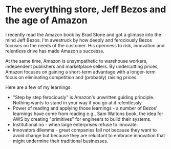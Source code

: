 # The everything store, Jeff Bezos and the age of Amazon
I recently read the Amazon book by Brad Stone and got a glimpse into the mind Jeff Bezos. I'm awestruck by how deeply and ferociously Bezos focuses on the needs of the customer. His openness to risk, innovation and relentless drive has made Amazon a successs.

At the same time, Amazon is unsympathetic to warehouse workers, independent publishers and marketplace sellers. By undercutting prices, Amazon focuses on gaining a short-term advantage with a longer-term focus on eliminating competition and (probably) raising prices.

Here are a few of my learnings.

* "Step by step ferociously" is Amazon's unwritten guiding principle. Nothing wants to stand in your way if you go at it relentlessly.
* Power of reading and applying those learnings - a number of Bezos' learnings have come from reading e.g., Sam Waltons book, the idea for AWS by creating "primitives" for engineers to build their systems.
* Institutional no - when large enterprises refuse to innovate.
* Innovators dilemma - great companies fail not because they want to avoid change but because they are reluctant to embrace innovation that might undermine their traditional businesses.